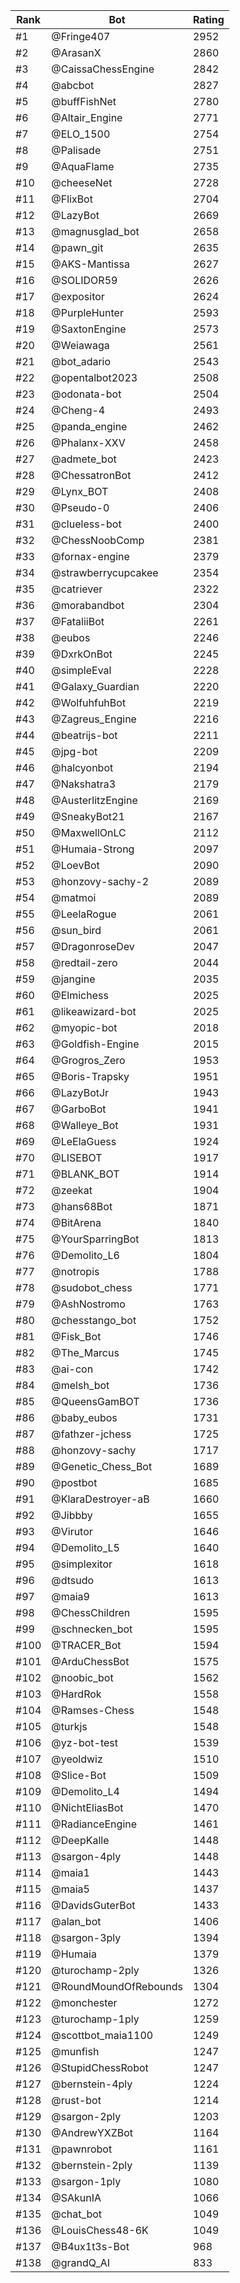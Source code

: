 Rank|Bot|Rating
---|---|---
#1|@Fringe407|2952
#2|@ArasanX|2860
#3|@CaissaChessEngine|2842
#4|@abcbot|2827
#5|@buffFishNet|2780
#6|@Altair_Engine|2771
#7|@ELO_1500|2754
#8|@Palisade|2751
#9|@AquaFlame|2735
#10|@cheeseNet|2728
#11|@FlixBot|2704
#12|@LazyBot|2669
#13|@magnusglad_bot|2658
#14|@pawn_git|2635
#15|@AKS-Mantissa|2627
#16|@SOLIDOR59|2626
#17|@expositor|2624
#18|@PurpleHunter|2593
#19|@SaxtonEngine|2573
#20|@Weiawaga|2561
#21|@bot_adario|2543
#22|@opentalbot2023|2508
#23|@odonata-bot|2504
#24|@Cheng-4|2493
#25|@panda_engine|2462
#26|@Phalanx-XXV|2458
#27|@admete_bot|2423
#28|@ChessatronBot|2412
#29|@Lynx_BOT|2408
#30|@Pseudo-0|2406
#31|@clueless-bot|2400
#32|@ChessNoobComp|2381
#33|@fornax-engine|2379
#34|@strawberrycupcakee|2354
#35|@catriever|2322
#36|@morabandbot|2304
#37|@FataliiBot|2261
#38|@eubos|2246
#39|@DxrkOnBot|2245
#40|@simpleEval|2228
#41|@Galaxy_Guardian|2220
#42|@WolfuhfuhBot|2219
#43|@Zagreus_Engine|2216
#44|@beatrijs-bot|2211
#45|@jpg-bot|2209
#46|@halcyonbot|2194
#47|@Nakshatra3|2179
#48|@AusterlitzEngine|2169
#49|@SneakyBot21|2167
#50|@MaxwellOnLC|2112
#51|@Humaia-Strong|2097
#52|@LoevBot|2090
#53|@honzovy-sachy-2|2089
#54|@matmoi|2089
#55|@LeelaRogue|2061
#56|@sun_bird|2061
#57|@DragonroseDev|2047
#58|@redtail-zero|2044
#59|@jangine|2035
#60|@Elmichess|2025
#61|@likeawizard-bot|2025
#62|@myopic-bot|2018
#63|@Goldfish-Engine|2015
#64|@Grogros_Zero|1953
#65|@Boris-Trapsky|1951
#66|@LazyBotJr|1943
#67|@GarboBot|1941
#68|@Walleye_Bot|1931
#69|@LeElaGuess|1924
#70|@LISEBOT|1917
#71|@BLANK_BOT|1914
#72|@zeekat|1904
#73|@hans68Bot|1871
#74|@BitArena|1840
#75|@YourSparringBot|1813
#76|@Demolito_L6|1804
#77|@notropis|1788
#78|@sudobot_chess|1771
#79|@AshNostromo|1763
#80|@chesstango_bot|1752
#81|@Fisk_Bot|1746
#82|@The_Marcus|1745
#83|@ai-con|1742
#84|@melsh_bot|1736
#85|@QueensGamBOT|1736
#86|@baby_eubos|1731
#87|@fathzer-jchess|1725
#88|@honzovy-sachy|1717
#89|@Genetic_Chess_Bot|1689
#90|@postbot|1685
#91|@KlaraDestroyer-aB|1660
#92|@Jibbby|1655
#93|@Virutor|1646
#94|@Demolito_L5|1640
#95|@simplexitor|1618
#96|@dtsudo|1613
#97|@maia9|1613
#98|@ChessChildren|1595
#99|@schnecken_bot|1595
#100|@TRACER_Bot|1594
#101|@ArduChessBot|1575
#102|@noobic_bot|1562
#103|@HardRok|1558
#104|@Ramses-Chess|1548
#105|@turkjs|1548
#106|@yz-bot-test|1539
#107|@yeoldwiz|1510
#108|@Slice-Bot|1509
#109|@Demolito_L4|1494
#110|@NichtEliasBot|1470
#111|@RadianceEngine|1461
#112|@DeepKalle|1448
#113|@sargon-4ply|1448
#114|@maia1|1443
#115|@maia5|1437
#116|@DavidsGuterBot|1433
#117|@alan_bot|1406
#118|@sargon-3ply|1394
#119|@Humaia|1379
#120|@turochamp-2ply|1326
#121|@RoundMoundOfRebounds|1304
#122|@monchester|1272
#123|@turochamp-1ply|1259
#124|@scottbot_maia1100|1249
#125|@munfish|1247
#126|@StupidChessRobot|1247
#127|@bernstein-4ply|1224
#128|@rust-bot|1214
#129|@sargon-2ply|1203
#130|@AndrewYXZBot|1164
#131|@pawnrobot|1161
#132|@bernstein-2ply|1139
#133|@sargon-1ply|1080
#134|@SAkunIA|1066
#135|@chat_bot|1049
#136|@LouisChess48-6K|1049
#137|@B4ux1t3s-Bot|968
#138|@grandQ_AI|833
